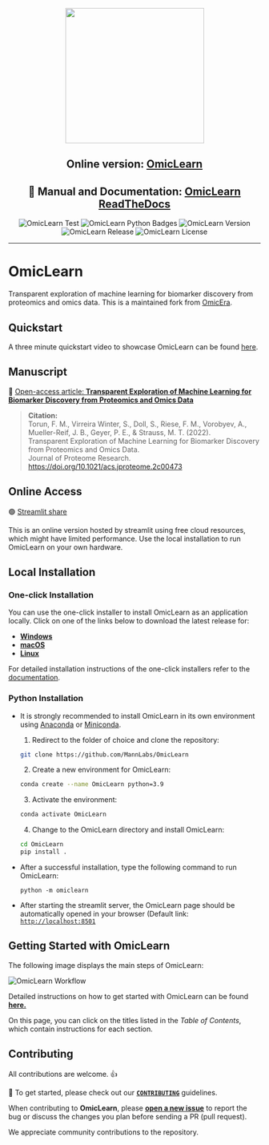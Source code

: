 <p align="center"> <img src="omiclearn.png" height="270" width="277" /> </p>
<h2 align="center" style="border-bottom: none;">Online version: <a href="https://share.streamlit.io/MannLabs/OmicLearn/OmicLearn/OmicLearn.py" target="_blank">OmicLearn</a> </h2>

<h2 align="center"> 📰 Manual and Documentation: <a href="https://OmicLearn.readthedocs.io/en/latest/" target="_blank">OmicLearn ReadTheDocs </a> </h2>

<div align="center">
  <img alt="OmicLearn Test" src="https://github.com/MannLabs/OmicLearn/workflows/OmicLearn%20Tests/badge.svg">
  <img alt="OmicLearn Python Badges" src="https://img.shields.io/badge/Tested_with_Python-3.9-blue.svg">
  <img alt="OmicLearn Version" src="https://img.shields.io/badge/Release-v1.3-orange">
  <img alt="OmicLearn Release" src="https://img.shields.io/badge/Release%20Date-March%202023-green">
  <img alt="OmicLearn License" src="https://img.shields.io/badge/License-Apache%202.0-blue.svg">
</div>

---

<h1 style="border-bottom: none !important;"> OmicLearn </h1>

Transparent exploration of machine learning for biomarker discovery from proteomics and omics data. This is a maintained fork from [OmicEra](https://github.com/OmicEra/OmicLearn).


## Quickstart
A three minute quickstart video to showcase OmicLearn can be found [here](https://youtu.be/VE9pj1G89io).

## Manuscript
📰 <a href="https://doi.org/10.1021/acs.jproteome.2c00473" target="_blank">Open-access article: **Transparent Exploration of Machine Learning for Biomarker Discovery from Proteomics and Omics Data**</a>

> **Citation:** <br>
> Torun, F. M., Virreira Winter, S., Doll, S., Riese, F. M., Vorobyev, A., Mueller-Reif, J. B., Geyer, P. E., & Strauss, M. T. (2022). <br>
> Transparent Exploration of Machine Learning for Biomarker Discovery from Proteomics and Omics Data. <br>
> Journal of Proteome Research. https://doi.org/10.1021/acs.jproteome.2c00473 <br>


## Online Access

🟢  <a href="https://share.streamlit.io/MannLabs/OmicLearn/OmicLearn/OmicLearn.py" target="_blank"> Streamlit share</a>

This is an online version hosted by streamlit using free cloud resources, which might have limited performance. Use the local installation to run OmicLearn on your own hardware.

## Local Installation

### One-click Installation

You can use the one-click installer to install OmicLearn as an application locally.
Click on one of the links below to download the latest release for:

- [**Windows**](https://github.com/MannLabs/OmicLearn/releases/latest/download/omiclearn_gui_installer_windows.exe)
- [**macOS**](https://github.com/MannLabs/OmicLearn/releases/latest/download/omiclearn_gui_installer_macos.pkg) 
- [**Linux**](https://github.com/MannLabs/OmicLearn/releases/latest/download/omiclearn_gui_installer_linux.deb)

For detailed installation instructions of the one-click installers refer to the [documentation](https://OmicLearn.readthedocs.io/en/latest/ONE_CLICK.html).

### Python Installation

- It is strongly recommended to install OmicLearn in its own environment using [Anaconda](https://docs.conda.io/projects/conda/en/latest/user-guide/install/) or [Miniconda](https://docs.conda.io/en/latest/miniconda.html).

  1. Redirect to the folder of choice and clone the repository: 
    ```bash
    git clone https://github.com/MannLabs/OmicLearn
    ```
    
  2. Create a new environment for OmicLearn: 
    ```bash
    conda create --name OmicLearn python=3.9
    ```
  3. Activate the environment:
    ```bash
    conda activate OmicLearn
    ```
  4. Change to the OmicLearn directory and install OmicLearn:
    ```bash
    cd OmicLearn
    pip install .
    ```

- After a successful installation, type the following command to run OmicLearn:

  `python -m omiclearn`

 - After starting the streamlit server, the OmicLearn page should be automatically opened in your browser (Default link: [`http://localhost:8501`](http://localhost:8501)


## Getting Started with OmicLearn

The following image displays the main steps of OmicLearn:

![OmicLearn Workflow](workflow.png)

Detailed instructions on how to get started with OmicLearn can be found **[here.](https://OmicLearn.readthedocs.io/en/latest/USING.html)**

On this page, you can click on the titles listed in the *Table of Contents*, which contain instructions for each section.

## Contributing
All contributions are welcome. 👍

📰 To get started, please check out our **[`CONTRIBUTING`](https://github.com/MannLabs/OmicLearn/blob/master/CONTRIBUTING.md)** guidelines.

When contributing to **OmicLearn**, please **[open a new issue](https://github.com/MannLabs/OmicLearn/issues/new/choose)** to report the bug or discuss the changes you plan before sending a PR (pull request).

We appreciate community contributions to the repository.

